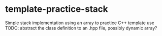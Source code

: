 # template-practice-stack
Simple stack implementation using an array to practice C++ template use
TODO: abstract the class definition to an .hpp file, possibly dynamic array?

